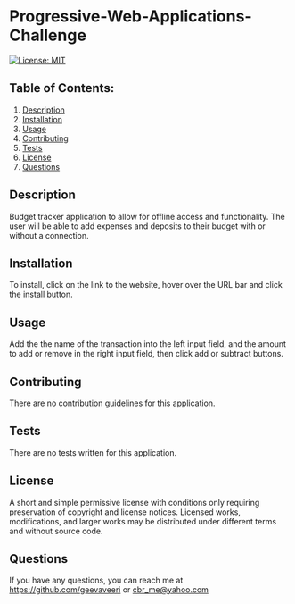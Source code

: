 # Progressive-Web-Applications-Challenge
  [![License: MIT](https://img.shields.io/badge/License-MIT-yellow.svg)](https://opensource.org/licenses/MIT)
  ## Table of Contents:
  1. [Description](#description) 
  2. [Installation](#Installation)
  3. [Usage](#Usage)  
  4. [Contributing](#Contributing)
  5. [Tests](#Tests)
  6. [License](#License)
  7. [Questions](#Questions)


## Description
Budget tracker application to allow for offline access and functionality. The user will be able to add expenses and deposits to their budget with or without a connection. 

## Installation
To install, click on the link to the website, hover over the URL bar and click the install button.

## Usage
Add the the name of the transaction into the left input field, and the amount to add or remove in the right input field, then click add or subtract buttons.

## Contributing
There are no contribution guidelines for this application.

## Tests
There are no tests written for this application.

## License
A short and simple permissive license with conditions only requiring preservation of copyright and license notices. Licensed works, modifications, and larger works may be distributed under different terms and without source code.

## Questions
If you have any questions, you can reach me at https://github.com/geevaveeri or cbr_me@yahoo.com
